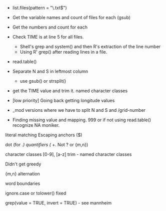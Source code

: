 
+ list.files(pattern = "\\.txt$")
+ Get the variable names and count of files for each (gsub)
+ Get the numbers and count for each
+ Check TIME is at line 5 for all files.
   + Shell's grep and system() and then R's extraction of the line number
   + Using R' grep() after reading lines in a file.

+ read.table()
+ Separate N and S in leftmost column
   + use gsub() or strsplit()
+ get the TIME value and trim it.
    named character classes
+ [low priority] Going back getting  longitude values
+ _mod versions where we have to split N and S and /grid-number
+ Finding missing value and mapping.  999 or if not using read.table() recognize NA moniker.




literal matching
Escaping
anchors ($)

dot (for .*)
quantifiers (* +.  Not ? or {m,n})

character classes [0-9], [a-z]
trim - named character classes



Didn't get
greedy

{m,n}
alternation

word boundaries


ignore.case or tolower()
fixed

grep(value = TRUE, invert = TRUE) - see mannheim
